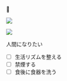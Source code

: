 🍆

[![](https://github-readme-stats.vercel.app/api?username=garypippi)](https://www.google.com/search?q=%F0%9F%8D%86)

[![](https://github-readme-stats.vercel.app/api/top-langs/?username=garypippi&layout=compact)](https://www.google.com/search?q=%F0%9F%8D%86)

人間になりたい

- [ ] 生活リズムを整える
- [ ] 禁煙する
- [ ] 食後に食器を洗う
